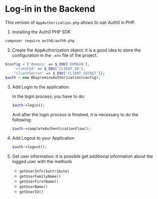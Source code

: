 #  Log-in in the Backend

This version of ```AppAuthorization.php``` allows to use Auth0 in PHP. 

1. Installing the Auth0 PHP SDK

```bash
composer require auth0/auth0-php
```

2. Create the AppAuthorization object: it is a good idea to store the configuration in the ```.env``` file of the project.

```php
$config = ['domain' => $_ENV['DOMAIN'],
    'clientId' => $_ENV['CLIENT_ID'],
    'clientSecret' => $_ENV['CLIENT_SECRET']);
$auth = new ObapremiosAuthorization(config);
```

3. Add Login to the application:

   In the login process, you have to do:
   
   ```php
   $auth->login();
   ```
   
   And after the login process is finished, it is necessary to do the following:
   
   ```php
   $auth->completeAuthenticationFlow();
   ```
   
4. Add Logout to your Application

   ```php
   $auth->logout();
   ```
   
5. Get user information: it is possible get additional information about the logged user with the methods
   * `getUserInfo($attribute)`
   * `getUserFamilyName()`
   * `getUserFirstName()`
   * `getUserName()`
   * `getUserId()`
